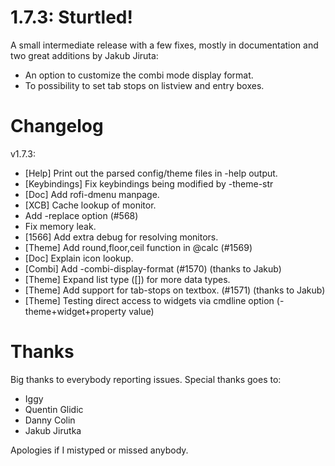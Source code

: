 # 1.7.3: Sturtled!

A small intermediate release with a few fixes, mostly in documentation and two great additions by Jakub Jiruta:

 * An option to customize the combi mode display format. 
 * To possibility to set tab stops on listview and entry boxes.

# Changelog

v1.7.3:
   - [Help] Print out the parsed config/theme files in -help output.
   - [Keybindings] Fix keybindings being modified by -theme-str
   - [Doc] Add rofi-dmenu manpage.
   - [XCB] Cache lookup of monitor.
   - Add -replace option (#568)
   - Fix memory leak.
   - [1566] Add extra debug for resolving monitors.
   - [Theme] Add round,floor,ceil function in @calc (#1569)
   - [Doc] Explain icon lookup.
   - [Combi] Add -combi-display-format (#1570) (thanks to Jakub)
   - [Theme] Expand list type ([]) for more data types.
   - [Theme] Add support for tab-stops on textbox. (#1571) (thanks to Jakub)
   - [Theme] Testing direct access to widgets via cmdline option (-theme+widget+property value)

# Thanks

Big thanks to everybody reporting issues.
Special thanks goes to:

* Iggy
* Quentin Glidic
* Danny Colin
* Jakub Jirutka

Apologies if I mistyped or missed anybody.
